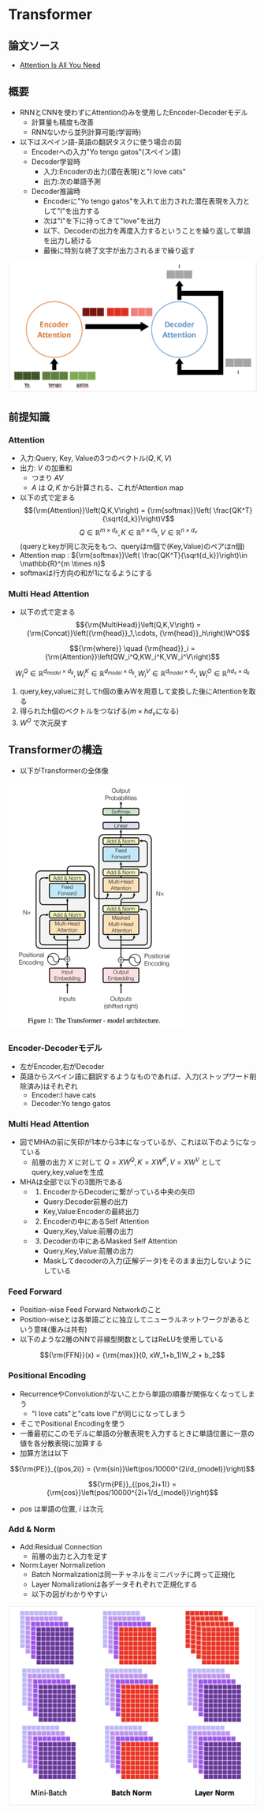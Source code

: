 # Transformer
## 論文ソース
  - [Attention Is All You Need](https://arxiv.org/abs/1706.03762)

## 概要
  - RNNとCNNを使わずにAttentionのみを使用したEncoder-Decoderモデル
    - 計算量も精度も改善
    - RNNないから並列計算可能(学習時) 
  - 以下はスペイン語-英語の翻訳タスクに使う場合の図
    - Encoderへの入力"Yo tengo gatos"(スペイン語)
    - Decoder学習時
      - 入力:Encoderの出力(潜在表現)と"I love cats"
      - 出力:次の単語予測
    - Decoder推論時
      - Encoderに"Yo tengo gatos"を入れて出力された潜在表現を入力として"I"を出力する
      - 次は"I"を下に持ってきて"love"を出力 
      - 以下、Decoderの出力を再度入力するということを繰り返して単語を出力し続ける
      - 最後に特別な終了文字が出力されるまで繰り返す 

![transformer_1](./image/transformer_1.png)


## 前提知識

### Attention
  - 入力:Query, Key, Valueの3つのベクトル($Q,K,V$)
  - 出力: $V$ の加重和
    - つまり $AV$ 
    - $A$ は $Q,K$ から計算される、これがAttention map
  - 以下の式で定まる
$${\rm{Attention}}\left(Q,K,V\right) = {\rm{softmax}}\left( \frac{QK^T}{\sqrt{d_k}}\right)V$$ 
$$Q \in \mathbb{R}^{m\times d_k}, K \in \mathbb{R}^{ n \times d_k}, V \in \mathbb{R} ^ {n \times d_v}$$
(queryとkeyが同じ次元をもつ、queryはm個で(Key,Value)のペアはn個)
  - Attention map : ${\rm{softmax}}\left( \frac{QK^T}{\sqrt{d_k}}\right)\in \mathbb{R}^{m \times n}$
  - softmaxは行方向の和が1になるようにする
### Multi Head Attention
  - 以下の式で定まる
$${\rm{MultiHead}}\left(Q,K,V\right) = {\rm{Concat}}\left({\rm{head}}_1,\cdots, {\rm{head}}_h\right)W^O$$

$${\rm{where}} \quad {\rm{head}}_i = {\rm{Attention}}\left(QW_i^Q,KW_i^K,VW_i^V\right)$$

$$W_i^Q \in \mathbb{R}^{d_{model}\times d_k},W_i^K \in \mathbb{R}^{d_{model}\times d_k},W_i^V \in \mathbb{R}^{d_{model}\times d_v},W_i^O \in \mathbb{R}^{hd_v\times d_k}$$

  1.  query,key,valueに対してh個の重みWを用意して変換した後にAttentionを取る
  2. 得られたh個のベクトルをつなげる($m\times hd_v$になる)
  3. $W^O$ で次元戻す


## Transformerの構造
  - 以下がTransformerの全体像

![transformer_2](./image/transformer_2.png)

### Encoder-Decoderモデル
  - 左がEncoder,右がDecoder
  - 英語からスペイン語に翻訳するようなものであれば、入力(ストップワード削除済み)はそれぞれ
    - Encoder:I have cats
    - Decoder:Yo tengo gatos
### Multi Head Attention
  - 図でMHAの前に矢印が1本から3本になっているが、これは以下のようになっている
    - 前層の出力 $X$ に対して $Q=XW^Q,K=XW^K,V=XW^V$ としてquery,key,valueを生成 
  - MHAは全部で以下の3箇所である
    - 1. EncoderからDecoderに繋がっている中央の矢印
      - Query:Decoder前層の出力
      - Key,Value:Encoderの最終出力
    - 2. Encoderの中にあるSelf Attention
      - Query,Key,Value:前層の出力 
    - 3. Decoderの中にあるMasked Self Attention
      - Query,Key,Value:前層の出力 
      - Maskしてdecoderの入力(正解データ)をそのまま出力しないようにしている

### Feed Forward
  - Position-wise Feed Forward Networkのこと
  - Position-wiseとは各単語ごとに独立してニューラルネットワークがあるという意味(重みは共有)
  - 以下のような2層のNNで非線型関数としてはReLUを使用している

$${\rm{FFN}}(x) = {\rm{max}}(0, xW_1+b_1)W_2 + b_2$$

### Positional Encoding
  - RecurrenceやConvolutionがないことから単語の順番が関係なくなってしまう
    - "I love cats"と"cats love I"が同じになってしまう
  - そこでPositional Encodingを使う
  - 一番最初にこのモデルに単語の分散表現を入力するときに単語位置に一意の値を各分散表現に加算する
  - 加算方法は以下

$${\rm{PE}}_{(pos,2i)} = {\rm{sin}}\left(pos/10000^{2i/d_{model}}\right)$$

$${\rm{PE}}_{(pos,2i+1)} = 
{\rm{cos}}\left(pos/10000^{2i+1/d_{model}}\right)$$

  - $pos$ は単語の位置, $i$ は次元
### Add & Norm
  - Add:Residual Connection
    - 前層の出力と入力を足す
  - Norm:Layer Normalizetion 
    - Batch Normalizationは同一チャネルをミニバッチに跨って正規化
    - Layer Nomalizationは各データそれぞれで正規化する
    - 以下の図がわかりやすい

![transformer_3](./image/transformer_3.png)